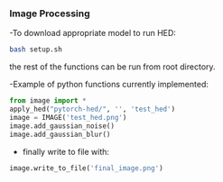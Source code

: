 ### Image Processing


-To download appropriate model to run HED:
```bash
bash setup.sh
```
the rest of the functions can be run from root directory.

-Example of python functions currently implemented:
```python
from image import *
apply_hed("pytorch-hed/", '', 'test_hed')
image = IMAGE('test_hed.png')
image.add_gaussian_noise()
image.add_gaussian_blur()
```
- finally write to file with:
```python
image.write_to_file('final_image.png')
```
